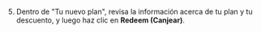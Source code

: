 5. Dentro de "Tu nuevo plan", revisa la información acerca de tu plan y tu descuento, y luego haz clic en **Redeem (Canjear)**.
